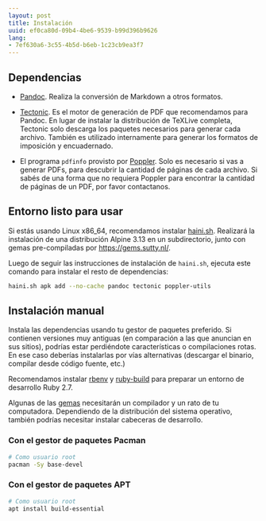```yaml
---
layout: post
title: Instalación
uuid: ef0ca80d-09b4-4be6-9539-b99d396b9626
lang:
- 7ef630a6-3c55-4b5d-b6eb-1c23cb9ea3f7
---
```


## Dependencias

* [Pandoc](https://pandoc.org/).  Realiza la conversión de Markdown
  a otros formatos.

* [Tectonic](https://tectonic-typesetting.github.io/).  Es el motor de
  generación de PDF que recomendamos para Pandoc.  En lugar de instalar
  la distribución de TeXLive completa, Tectonic solo descarga los
  paquetes necesarios para generar cada archivo.  También es utilizado
  internamente para generar los formatos de imposición y encuadernado.

* El programa `pdfinfo` provisto por
  [Poppler](https://poppler.freedesktop.org/). Solo es necesario si vas
  a generar PDFs, para descubrir la cantidad de páginas de cada archivo.
  Si sabés de una forma que no requiera Poppler para encontrar la
  cantidad de páginas de un PDF, por favor contactanos.

## Entorno listo para usar

Si estás usando Linux x86\_64, recomendamos instalar
[haini.sh](https://0xacab.org/sutty/haini.sh).  Realizará la instalación
de una distribución Alpine 3.13 en un subdirectorio, junto con gemas
pre-compiladas por <https://gems.sutty.nl/>.

Luego de seguir las instrucciones de instalación de `haini.sh`, ejecuta
este comando para instalar el resto de dependencias:

```bash
haini.sh apk add --no-cache pandoc tectonic poppler-utils
```

## Instalación manual

Instala las dependencias usando tu gestor de paquetes preferido.  Si
contienen versiones muy antiguas (en comparación a las que anuncian en
sus sitios), podrías estar perdiéndote características o compilaciones
rotas.  En ese caso deberías instalarlas por vías alternativas
(descargar el binario, compilar desde código fuente, etc.)

Recomendamos instalar [rbenv](https://github.com/rbenv/rbenv) y
[ruby-build](https://github.com/rbenv/ruby-build) para preparar un
entorno de desarrollo Ruby 2.7.

Algunas de las [gemas](https://rubygems.org/) necesitarán un compilador
y un rato de tu computadora.  Dependiendo de la distribución del sistema
operativo, también podrías necesitar instalar cabeceras de desarrollo.

### Con el gestor de paquetes Pacman

```bash
# Como usuario root
pacman -Sy base-devel
```

### Con el gestor de paquetes APT

```bash
# Como usuario root
apt install build-essential
```

